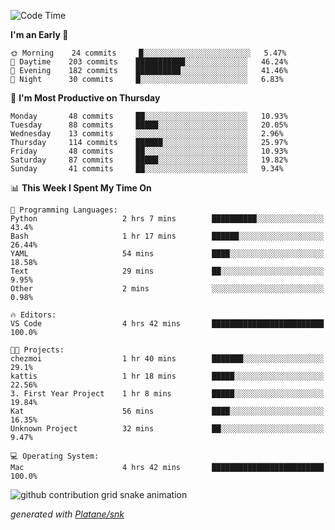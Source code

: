 <!--START_SECTION:waka-->
![Code Time](http://img.shields.io/badge/Code%20Time-0%20secs-blue)

**I'm an Early 🐤** 

```text
🌞 Morning    24 commits     █░░░░░░░░░░░░░░░░░░░░░░░░   5.47% 
🌆 Daytime    203 commits    ███████████░░░░░░░░░░░░░░   46.24% 
🌃 Evening    182 commits    ██████████░░░░░░░░░░░░░░░   41.46% 
🌙 Night      30 commits     █░░░░░░░░░░░░░░░░░░░░░░░░   6.83%

```
📅 **I'm Most Productive on Thursday** 

```text
Monday       48 commits     ██░░░░░░░░░░░░░░░░░░░░░░░   10.93% 
Tuesday      88 commits     █████░░░░░░░░░░░░░░░░░░░░   20.05% 
Wednesday    13 commits     ░░░░░░░░░░░░░░░░░░░░░░░░░   2.96% 
Thursday     114 commits    ██████░░░░░░░░░░░░░░░░░░░   25.97% 
Friday       48 commits     ██░░░░░░░░░░░░░░░░░░░░░░░   10.93% 
Saturday     87 commits     █████░░░░░░░░░░░░░░░░░░░░   19.82% 
Sunday       41 commits     ██░░░░░░░░░░░░░░░░░░░░░░░   9.34%

```


📊 **This Week I Spent My Time On** 

```text
💬 Programming Languages: 
Python                   2 hrs 7 mins        ██████████░░░░░░░░░░░░░░░   43.4% 
Bash                     1 hr 17 mins        ██████░░░░░░░░░░░░░░░░░░░   26.44% 
YAML                     54 mins             ████░░░░░░░░░░░░░░░░░░░░░   18.58% 
Text                     29 mins             ██░░░░░░░░░░░░░░░░░░░░░░░   9.95% 
Other                    2 mins              ░░░░░░░░░░░░░░░░░░░░░░░░░   0.98%

🔥 Editors: 
VS Code                  4 hrs 42 mins       █████████████████████████   100.0%

🐱‍💻 Projects: 
chezmoi                  1 hr 40 mins        ███████░░░░░░░░░░░░░░░░░░   29.1% 
kattis                   1 hr 18 mins        █████░░░░░░░░░░░░░░░░░░░░   22.56% 
3. First Year Project    1 hr 8 mins         █████░░░░░░░░░░░░░░░░░░░░   19.84% 
Kat                      56 mins             ████░░░░░░░░░░░░░░░░░░░░░   16.35% 
Unknown Project          32 mins             ██░░░░░░░░░░░░░░░░░░░░░░░   9.47%

💻 Operating System: 
Mac                      4 hrs 42 mins       █████████████████████████   100.0%

```


<!--END_SECTION:waka-->


<!--Snake Game-->
![github contribution grid snake animation](https://raw.githubusercontent.com/viggo-gascou/viggo-gascou/output/github-contribution-grid-snake.svg)

_generated with [Platane/snk](https://github.com/Platane/snk)_
<!--Snake Game-->

